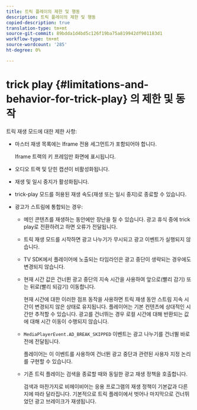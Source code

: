 ```yaml
---
title: 트릭 플레이의 제한 및 행동
description: 트릭 플레이의 제한 및 행동
copied-description: true
translation-type: tm+mt
source-git-commit: 89bdda1d4bd5c126f19ba75a819942df901183d1
workflow-type: tm+mt
source-wordcount: '285'
ht-degree: 0%

---
```



# trick play {#limitations-and-behavior-for-trick-play} 의 제한 및 동작

<!--<a id="section_2BC43539C5C142E085D06A7E35C76726"></a>-->

트릭 재생 모드에 대한 제한 사항:

* 마스터 재생 목록에는 Iframe 전용 세그먼트가 포함되어야 합니다.

   Iframe 트랙의 키 프레임만 화면에 표시됩니다.
* 오디오 트랙 및 닫힌 캡션이 비활성화됩니다.
* 재생 및 일시 중지가 활성화됩니다.
* trick-play 모드를 허용된 재생 속도(재생 또는 일시 중지)로 종료할 수 있습니다.
* 광고가 스트림에 통합되는 경우:

   * 메인 콘텐츠를 재생하는 동안에만 장난을 칠 수 있습니다. 광고 휴식 중에 trick play로 전환하려고 하면 오류가 전달됩니다.
   * 트릭 재생 모드를 시작하면 광고 나누기가 무시되고 광고 이벤트가 실행되지 않습니다.
   * TV SDK에서 플레이어에 노출되는 타임라인은 광고 중단이 생략되는 경우에도 변경되지 않습니다.
   * 현재 시간 값은 건너뛴 광고 중단의 지속 시간을 사용하여 앞으로(빨리 감기) 또는 뒤로(빨리 되감기) 이동합니다.

      현재 시간에 대한 이러한 점프 동작을 사용하면 트릭 재생 동안 스트림 지속 시간이 변경되지 않은 상태로 유지됩니다. 플레이어는 기본 컨텐츠에 상대적인 시간만 추적할 수 있습니다. 광고를 건너뛰는 경우 로컬 시간에 대해 반환되는 값에 대해 시간 이동이 수행되지 않습니다.
   * `MediaPlayerEvent.AD_BREAK_SKIPPED` 이벤트는 광고 나누기를 건너뛸 바로 전에 전달됩니다.

      플레이어는 이 이벤트를 사용하여 건너뛴 광고 중단과 관련된 사용자 지정 논리를 구현할 수 있습니다.

   * 기존 트릭 플레이는 검색을 종료할 때와 동일한 광고 재생 정책을 호출합니다.

      검색과 마찬가지로 비헤이비어는 응용 프로그램의 재생 정책이 기본값과 다른지에 따라 달라집니다. 기본적으로 트릭 플레이에서 벗어나 마지막으로 건너뛰었던 광고 브레이크가 재생됩니다.


